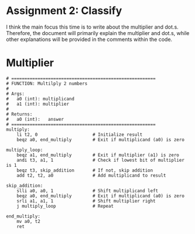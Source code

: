 # Assignment 2: Classify
I think the main focus this time is to write about the multiplier and dot.s.  
Therefore, the document will primarily explain the multiplier and dot.s,
while other explanations will be provided in the comments within the code.

# Multiplier
```riscv=
# =======================================================
# FUNCTION: Multilply 2 numbers
#
# Args:
#   a0 (int): multiplicand
#   a1 (int): multiplier
#
# Returns:
#   a0 (int):   answer
# =======================================================
multiply:
    li t2, 0                     # Initialize result
    beqz a0, end_multiply        # Exit if multiplicand (a0) is zero

multiply_loop:
    beqz a1, end_multiply        # Exit if multiplier (a1) is zero
    andi t3, a1, 1               # Check if lowest bit of multiplier is 1
    beqz t3, skip_addition       # If not, skip addition
    add t2, t2, a0               # Add multiplicand to result

skip_addition:
    slli a0, a0, 1               # Shift multiplicand left
    beqz a0, end_multiply        # Exit if multiplicand (a0) is zero
    srli a1, a1, 1               # Shift multiplier right
    j multiply_loop              # Repeat

end_multiply:
    mv a0, t2
    ret
```
